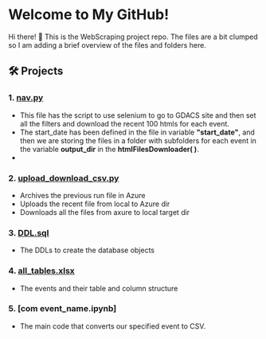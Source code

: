 # Welcome to My GitHub!

Hi there! 👋 
This is the WebScraping project repo. The files are a bit clumped so I am adding a brief overview of the files and folders here.
## 🛠 Projects

### 1. [nav.py](https://github.com/Dibya-tech/Web-Scraping/blob/main/nav.py) 
- This file has the script to use selenium to go to GDACS site and then set all the filters and download the recent 100 htmls for each event. 
- The start_date has been defined in the file in variable **"start_date"**, and then we are storing the files in a folder with subfolders for each event in the variable **output_dir** in the **htmlFilesDownloader( )**.
- 

### 2. [upload_download_csv.py](https://github.com/Dibya-tech/Web-Scraping/blob/main/upload_download_csv.py) 
- Archives the previous run file in Azure
- Uploads the recent file from local to Azure dir
- Downloads all the files from axure to local target dir

### 3. [DDL.sql](https://github.com/Dibya-tech/Web-Scraping/blob/main/DDL.sql) 
- The DDLs to create the database objects

### 4. [all_tables.xlsx]([https://github.com/Dibya-tech/Web-Scraping/blob/main/DDL.sql](https://github.com/Dibya-tech/Web-Scraping/blob/main/all_tables.xlsx)) 
- The events and their table and column structure

### 5. [com event_name.ipynb]
- The main code that converts our specified event to CSV.

